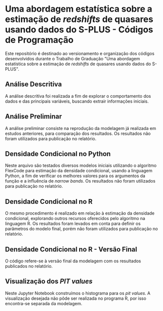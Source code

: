 # Uma abordagem estatística sobre a estimação de _redshifts_ de quasares usando dados do S-PLUS - Códigos de Programação
Este repositório é destinado ao versionamento e organização dos códigos desenvolvidos durante o Trabalho de Graduação "Uma abordagem estatística sobre a estimação de _redshifts_ de quasares usando dados do S-PLUS".
 
## Análise Descritiva
A análise descritiva foi realizada a fim de explorar o comportamento dos dados e das principais variáveis, buscando extrair informações iniciais.
 
## Análise Preliminar
A análise preliminar consiste na reprodução da modelagem já realizada em estudos anteriores, para comparação dos resultados. Os resultados não foram utilizados para publicação no relatório.

## Densidade Condicional no Python
Neste arquivo são testados diversos modelos iniciais utilizando o algoritmo FlexCode para estimação da densidade condicional, usando a linguagem Python, a fim de verificar os melhores valores para os argumentos da função e a influência de _narrow bands_. Os resultados não foram utilizados para publicação no relatório.

## Densidade Condicional no R
O mesmo procedimento é realizado em relação à estimação da densidade condicional, explorando outros recursos oferecidos pelo algoritmo na linguagem R. Os resultados foram levados em conta para definir os parâmetros do modelo final, porém não foram utilizados para publicação no relatório.

## Densidade Condicional no R - Versão Final
O código refere-se à versão final da modelagem com os resultados publicados no relatório.

## Visualização dos _PIT values_
Neste Jupyter Notebook construímos o histograma para os _pit values_. A visualização desejada não pôde ser realizada no programa R, por isso encontra-se separada da modelagem.
